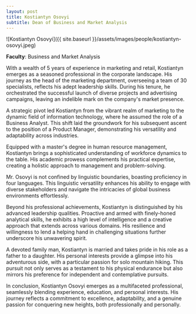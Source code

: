 ```yaml
---
layout: post
title: Kostiantyn Osovyi
subtitle: Dean of Business and Market Analysis
---
```


![Kostiantyn Osovyi]({{ site.baseurl }}/assets/images/people/kostiantyn-osovyi.jpeg)

**Faculty**: Business and Market Analysis

With a wealth of 5 years of experience in marketing and retail, Kostiantyn emerges as a seasoned professional in the corporate landscape. His journey as the head of the marketing department, overseeing a team of 30 specialists, reflects his adept leadership skills. During his tenure, he orchestrated the successful launch of diverse projects and advertising campaigns, leaving an indelible mark on the company's market presence.

A strategic pivot led Kostiantyn from the vibrant realm of marketing to the dynamic field of information technology, where he assumed the role of a Business Analyst. This shift laid the groundwork for his subsequent ascent to the position of a Product Manager, demonstrating his versatility and adaptability across industries.

Equipped with a master's degree in human resource management, Kostiantyn brings a sophisticated understanding of workforce dynamics to the table. His academic prowess complements his practical expertise, creating a holistic approach to management and problem-solving.

Mr. Osovyi is not confined by linguistic boundaries, boasting proficiency in four languages. This linguistic versatility enhances his ability to engage with diverse stakeholders and navigate the intricacies of global business environments effortlessly.

Beyond his professional achievements, Kostiantyn is distinguished by his advanced leadership qualities. Proactive and armed with finely-honed analytical skills, he exhibits a high level of intelligence and a creative approach that extends across various domains. His resilience and willingness to lend a helping hand in challenging situations further underscore his unwavering spirit.

A devoted family man, Kostiantyn is married and takes pride in his role as a father to a daughter. His personal interests provide a glimpse into his adventurous side, with a particular passion for solo mountain hiking. This pursuit not only serves as a testament to his physical endurance but also mirrors his preference for independent and contemplative pursuits.

In conclusion, Kostiantyn Osovyi emerges as a multifaceted professional, seamlessly blending experience, education, and personal interests. His journey reflects a commitment to excellence, adaptability, and a genuine passion for conquering new heights, both professionally and personally.
